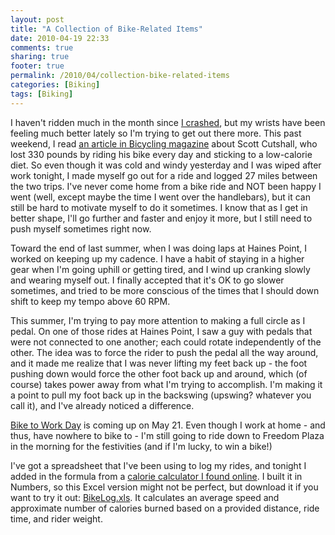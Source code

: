 ```yaml
---
layout: post
title: "A Collection of Bike-Related Items"
date: 2010-04-19 22:33
comments: true
sharing: true
footer: true
permalink: /2010/04/collection-bike-related-items
categories: [Biking]
tags: [Biking]
---
```

I haven't ridden much in the month since [I crashed](http://www.brockboland.com/2010/03/bike-crash.php), but my wrists have been feeling much better lately so I'm trying to get out there more. This past weekend, I read [an article in Bicycling magazine](http://www.bicycling.com/501) about Scott Cutshall, who lost 330 pounds by riding his bike every day and sticking to a low-calorie diet. So even though it was cold and windy yesterday and I was wiped after work tonight, I made myself go out for a ride and logged 27 miles between the two trips. I've never come home from a bike ride and NOT been happy I went (well, except maybe the time I went over the handlebars), but it can still be hard to motivate myself to do it sometimes. I know that as I get in better shape, I'll go further and faster and enjoy it more, but I still need to push myself sometimes right now.

Toward the end of last summer, when I was doing laps at Haines Point, I worked on keeping up my cadence. I have a habit of staying in a higher gear when I'm going uphill or getting tired, and I wind up cranking slowly and wearing myself out. I finally accepted that it's OK to go slower sometimes, and tried to be more conscious of the times that I should down shift to keep my tempo above 60 RPM.

This summer, I'm trying to pay more attention to making a full circle as I pedal. On one of those rides at Haines Point, I saw a guy with pedals that were not connected to one another; each could rotate independently of the other. The idea was to force the rider to push the pedal all the way around, and it made me realize that I was never lifting my feet back up - the foot pushing down would force the other foot back up and around, which (of course) takes power away from what I'm trying to accomplish. I'm making it a point to pull my foot back up in the backswing (upswing? whatever you call it), and I've already noticed a difference.

[Bike to Work Day](http://www.waba.org/events/btwd/) is coming up on May 21. Even though I work at home - and thus, have nowhere to bike to - I'm still going to ride down to Freedom Plaza in the morning for the festivities (and if I'm lucky, to win a bike!)

I've got a spreadsheet that I've been using to log my rides, and tonight I added in the formula from a [calorie calculator I found online](http://www.everydayhealth.com/Calories-Burned-Biking.htm). I built it in Numbers, so this Excel version might not be perfect, but download it if you want to try it out: <a href='/files/uploads/2010/04/BikeLog.xls'>BikeLog.xls</a>. It calculates an average speed and approximate number of calories burned based on a provided distance, ride time, and rider weight.